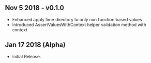 ## Nov 5 2018 - v0.1.0

  * Enhanced apply time directory to only non function based values
  * Introduced AssertValuesWithContext helper validation method with context
  
## Jan 17 2018 (Alpha)

  * Initial Release.

